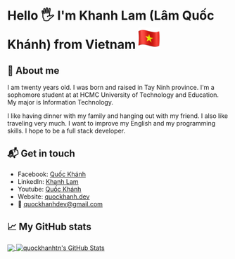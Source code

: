 # Hello &#x1F590; I'm Khanh Lam (Lâm Quốc Khánh) from Vietnam ![Vietnam flag][0]


## &#x1F935; About me

I am twenty years old. I was born and raised in Tay Ninh province. I'm a sophomore student at at HCMC University of Technology and Education. My major is Information Technology.

I like having dinner with my family and hanging out with my friend. I also like traveling very much. I want to improve my English and my programming skills. I hope to be a full stack developer.



## 📬 Get in touch
- Facebook: [Quốc Khánh][1]
- LinkedIn: [Khanh Lam][2]
- Youtube: [Quốc Khánh][3]
- Website: [quockhanh.dev][4]
- &#x1F4E7; [quockhanhdev@gmail.com][5]



## &#x1f4c8; My GitHub stats

<a href="https://github.com/quockhanhtn/quockhanhtn">
  <img align="center" src="https://github-readme-stats.vercel.app/api/top-langs/?username=quockhanhtn&hide=java,html&title_color=ffffff&text_color=c9cacc&icon_color=2bbc8a&bg_color=1d1f21" />
</a>

<a href="https://github.com/quockhanhtn/quockhanhtn">
  <img align="center" src="https://github-readme-stats.vercel.app/api?username=quockhanhtn&show_icons=true&line_height=27&count_private=true&title_color=ffffff&text_color=c9cacc&icon_color=2bbc8a&bg_color=1d1f21" alt="quockhanhtn's GitHub Stats" />
</a>

[0]: https://github.com/quockhanhtn/quockhanhtn/blob/master/img/vietnam_flag.png
[1]: http://facebook.com/profile.php?id=100004367534716
[2]: https://www.linkedin.com/in/lamquockhanh
[3]: https://www.youtube.com/channel/UCmhjCVQCe69Z68Fc6zsifAQ
[4]: https://quockhanh.dev
[5]: mailto:quockhanhdev@gmail.com
